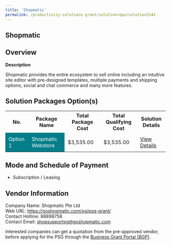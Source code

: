 ```yaml
---
title: 'Shopmatic'
permalink: /productivity-solutions-grant/solutionrepo/solution1541
---
```


## Shopmatic

## Overview

**Description**

Shopmatic provides the entire ecosystem to sell online including an intuitive site editor with pre-designed templates, multiple payments and shipping options, social and chat commerce and many more features.

## Solution Packages Option(s)

<table>
<tr>
<th><b>No.</b></th>
<th><b>Package Name</b></th>
<th><b>Total Package Cost</b></th>
<th><b>Total Qualifying Cost</b></th>
<th><b>Solution Details</b></th>
</tr>
<tr>
<td style='padding: 10px; background-color: #037E8A; color: #FFFFFF;'>Option 1</td>
<td style='padding: 10px; background-color: #037E8A; color: #FFFFFF;'>Shopmatic Webstore</td>
<td style='padding: 10px;'>$3,535.00</td>
<td style='padding: 10px;'>$3,535.00</td>
<td style='padding: 10px;'><a href='/images/psg/Shopmatic_Shopmatic_Desensitised_Annex3_Part1.pdf' target='_blank'>View Details</a></td>
</tr>
</table>

## Mode and Schedule of Payment

 - Subscription / Leasing

## Vendor Information

 Company Name: Shopmatic Pte Ltd<br>Web URL: https://goshopmatic.com/sg/psg-grant/<br>Contact Hotline: 88898758<br>Contact Email: shopsupportsg@goshopmatic.com <br>

Interested companies can get a quotation from the pre-approved vendor, before applying for the PSG through the <a href='https://www.businessgrants.gov.sg/' target='_blank' rel='noopener'>Business Grant Portal (BGP)</a>.

<script src="/jquery/resize-tables.js"></script>
